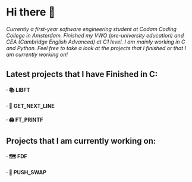 # Hi there 👋

###### Currently a first-year software engineering student at Codam Coding College in Amsterdam. Finished my VWO (pre-university education) and CEA (Cambridge English Advanced) at C1 level. I am mainly working in C and Python. Feel free to take a look at the projects that I finished or that I am currently working on!

## Latest projects that I have Finished in C:
#### ∙ 📚 LIBFT
#### ∙ 📃 GET_NEXT_LINE
#### ∙ 🖨 FT_PRINTF

## Projects that I am currently working on:
#### ∙ 🗺 FDF
#### ∙ 🔢 PUSH_SWAP

